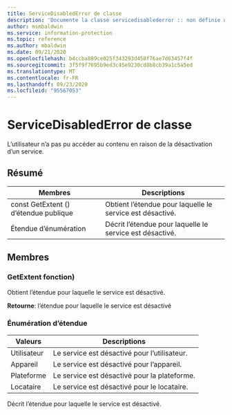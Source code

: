 ```yaml
---
title: ServiceDisabledError de classe
description: 'Documente la classe servicedisablederror :: non définie du kit de développement logiciel (SDK) Microsoft Information Protection (MIP).'
author: msmbaldwin
ms.service: information-protection
ms.topic: reference
ms.author: mbaldwin
ms.date: 09/21/2020
ms.openlocfilehash: b4ccba889ce025f343293d458f76ae7d63457f4f
ms.sourcegitcommit: 3f5f9f7695b9ed3c45e9230cd8b8cb39a1c5a5ed
ms.translationtype: MT
ms.contentlocale: fr-FR
ms.lasthandoff: 09/23/2020
ms.locfileid: "95567053"
---
```

# <a name="class-servicedisablederror"></a>ServiceDisabledError de classe 
L’utilisateur n’a pas pu accéder au contenu en raison de la désactivation d’un service.
  
## <a name="summary"></a>Résumé
 Membres                        | Descriptions                                
--------------------------------|---------------------------------------------
const GetExtent () d’étendue publique  |  Obtient l’étendue pour laquelle le service est désactivé.
Étendue d’énumération  |  Décrit l’étendue pour laquelle le service est désactivé.
  
## <a name="members"></a>Membres
  
### <a name="getextent-function"></a>GetExtent fonction)
Obtient l’étendue pour laquelle le service est désactivé.

  
**Retourne**: l’étendue pour laquelle le service est désactivé
  
### <a name="extent-enum"></a>Énumération d’étendue

 Valeurs                         | Descriptions                                
--------------------------------|---------------------------------------------
Utilisateur            | Le service est désactivé pour l’utilisateur.
Appareil            | Le service est désactivé pour l’appareil.
Plateforme            | Le service est désactivé pour la plateforme.
Locataire            | Le service est désactivé pour le locataire.

Décrit l’étendue pour laquelle le service est désactivé.
